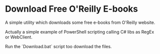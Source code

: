 # Download Free O'Reilly E-books

A simple utility which downloads some free e-books from O'Reilly website. 

Actually a simple example of PowerShell scripting calling C# libs as RegEx or WebClient.

Run the ´Download.bat´ script too download the files.